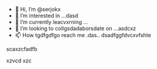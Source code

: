 - 👋 Hi, I’m @serjokx
- 👀 I’m interested in ...dasd
- 🌱 I’m currently leacvxrning ...
- 💞️ I’m looking to collgsdadaborsdate on ...asdcxz
- 📫 How tgdfgdfgo reach me .das..
dsadfggfdvcxvfshte
<!---asxczczcgfd
serjokx/sedfgdfgrjokx is a ✨ special ✨ repositxsxsxasxcxory because ijts `README.md` (this file) appears on your GitHub profile.
You can click the Previfffffffew link to take a look at your changes.
--->scaxzcfadfb
xzvcd
xzc
